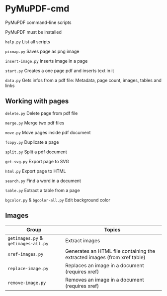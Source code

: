 # PyMuPDF-cmd

PyMuPDF command-line scripts

PyMuPDF must be installed

```help.py```            List all scripts

```pixmap.py```          Saves page as png image

```insert-image.py```    Inserts image in a page

```start.py```           Creates a one page pdf and inserts text in it

```data.py```            Gets infos from a pdf file: Metadata, page count, images, tables and links 


## Working with pages

```delete.py```          Delete page from pdf file 

```merge.py```           Merge two pdf files 

```move.py```            Move pages inside pdf document

```fcopy.py```           Duplicate a page

```split.py```           Split a pdf document


```get-svg.py```         Export page to SVG

```html.py```            Export page to HTML

```search.py```          Find a word in a document

```table.py```           Extract a table from a page

```bgcolor.py``` & ```bgcolor-all.py```       Edit background color


## Images

| Group | Topics |
|----------------------------------------------|------------------|
| ```getimages.py``` & ```getimages-all.py``` |  Extract images  |
| ```xref-images.py```   |  Generates an HTML file containing the extracted images (from xref table) |
| ```replace-image.py``` |  Replaces an image in a document (requires xref) |
| ```remove-image.py```  |  Removes an image in a document (requires xref) |




